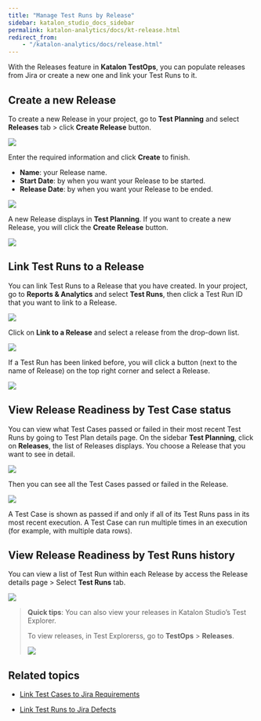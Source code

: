 ```yaml
---
title: "Manage Test Runs by Release" 
sidebar: katalon_studio_docs_sidebar
permalink: katalon-analytics/docs/kt-release.html
redirect_from:
    - "/katalon-analytics/docs/release.html"
---
```


With the Releases feature in **Katalon TestOps**, you can populate releases from Jira or create a new one and link your Test Runs to it.

## Create a new Release

To create a new Release in your project, go to **Test Planning** and select **Releases** tab > click **Create Release** button.

![](https://github.com/katalon-studio/docs-images/raw/master/katalon-analytics/docs/release/kt_test_plan_release_tab.png)

Enter the required information and click **Create** to finish.
- **Name**: your Release name.
- **Start Date**: by when you want your Release to be started.
- **Release Date**: by when you want your Release to be ended.

![](https://github.com/katalon-studio/docs-images/raw/master/katalon-analytics/docs/release/kt_create_release.png)

A new Release displays in **Test Planning**. If you want to create a new Release, you will click the **Create Release** button.

![](https://github.com/katalon-studio/docs-images/raw/master/katalon-analytics/docs/release/kt_test_plan_release_list_create.png)

## Link Test Runs to a Release

You can link Test Runs to a Release that you have created. In your project, go to **Reports & Analytics** and select **Test Runs**, then click a Test Run ID that you want to link to a Release.

![](https://github.com/katalon-studio/docs-images/raw/master/katalon-analytics/docs/release/kt_click_id_test_run.png)

Click on **Link to a Release** and select a release from the drop-down list.

![](https://github.com/katalon-studio/docs-images/raw/master/katalon-analytics/docs/release/kt_test_run_link_release.png)

If a Test Run has been linked before, you will click a button (next to the name of Release) on the top right corner and select a Release.

![](https://github.com/katalon-studio/docs-images/raw/master/katalon-analytics/docs/release/kt_test_run_link_release1.png)

## View Release Readiness by Test Case status

You can view what Test Cases passed or failed in their most recent Test Runs by going to Test Plan details page. On the sidebar **Test Planning**, click on **Releases**, the list of Releases displays. You choose a Release that you want to see in detail.

![](https://github.com/katalon-studio/docs-images/raw/master/katalon-analytics/docs/release/kt_test_plan_choose_release.png)

Then you can see all the Test Cases passed or failed in the Release.

![](https://github.com/katalon-studio/docs-images/raw/master/katalon-analytics/docs/release/kt_sample_release_detail.png)

A Test Case is shown as passed if and only if all of its Test Runs pass in its most recent execution. A Test Case can run multiple times in an execution (for example, with multiple data rows).

## View Release Readiness by Test Runs history

You can view a list of Test Run within each Release by access the Release details page > Select **Test Runs** tab.

<img src="https://github.com/katalon-studio/docs-images/raw/master/katalon-analytics/docs/release/test-run-status.png" width="" height="">

> **Quick tips**: You can also view your releases in Katalon Studio’s Test Explorer.
>
> To view releases, in Test Explorerss, go to **TestOps** > **Releases**.
>
> <img src="https://github.com/katalon-studio/docs-images/raw/master/katalon-analytics/docs/release/view-release-ks.png" width="" height="">

## Related topics

- [Link Test Cases to Jira Requirements](https://docs.katalon.com/katalon-analytics/docs/ka-integration-jira.html)

- [Link Test Runs to Jira Defects](https://docs.katalon.com/katalon-analytics/docs/ka-defects.html)